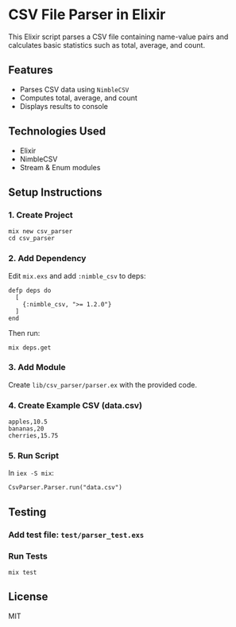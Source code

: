 # CSV File Parser in Elixir

This Elixir script parses a CSV file containing name-value pairs and calculates basic statistics such as total, average, and count.

## Features
- Parses CSV data using `NimbleCSV`
- Computes total, average, and count
- Displays results to console

## Technologies Used
- Elixir
- NimbleCSV
- Stream & Enum modules

## Setup Instructions

### 1. Create Project
```
mix new csv_parser
cd csv_parser
```

### 2. Add Dependency
Edit `mix.exs` and add `:nimble_csv` to deps:
```
defp deps do
  [
    {:nimble_csv, ">= 1.2.0"}
  ]
end
```
Then run:
```
mix deps.get
```

### 3. Add Module
Create `lib/csv_parser/parser.ex` with the provided code.

### 4. Create Example CSV (data.csv)
```
apples,10.5
bananas,20
cherries,15.75
```

### 5. Run Script
In `iex -S mix`:
```
CsvParser.Parser.run("data.csv")
```

## Testing

### Add test file: `test/parser_test.exs`

### Run Tests
```
mix test
```

## License
MIT
